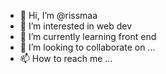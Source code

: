 - 👋 Hi, I’m @rissmaa
- 👀 I’m interested in web dev
- 🌱 I’m currently learning front end 
- 💞️ I’m looking to collaborate on ...
- 📫 How to reach me ... 

<!---
rissmaa/rissmaa is a ✨ special ✨ repository because its `README.md` (this file) appears on your GitHub profile.
You can click the Preview link to take a look at your changes.
--->
